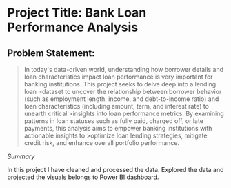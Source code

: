 # Project Title: Bank Loan Performance Analysis

## Problem Statement: 

>In today's data-driven world, understanding how borrower details and loan characteristics impact loan performance is very important for banking institutions. This project seeks to delve deep into a lending loan >dataset to uncover the relationship between borrower behavior (such as employment length, income, and debt-to-income ratio) and loan characteristics (including amount, term, and interest rate) to unearth critical >insights into loan performance metrics. By examining patterns in loan statuses such as fully paid, charged off, or late payments, this analysis aims to empower banking institutions with actionable insights to >optimize loan lending strategies, mitigate credit risk, and enhance overall portfolio performance.

_Summary_

In this project I have cleaned and processed the data. Explored the data and projected the visuals belongs to Power BI dashboard. 
